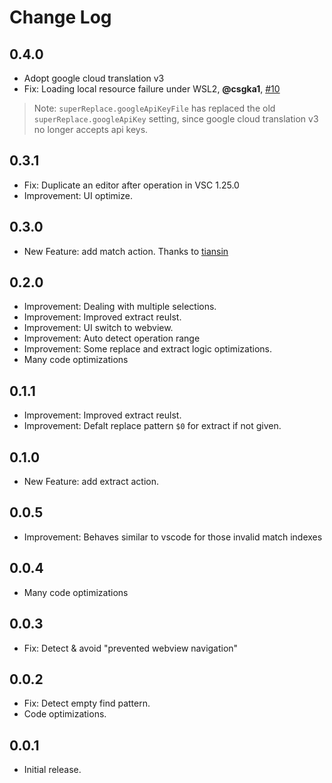 # Change Log

## 0.4.0

- Adopt google cloud translation v3
- Fix: Loading local resource failure under WSL2, **@csgka1**, [#10](https://github.com/qjebbs/vscode-super-replace/pull/10)

> Note: `superReplace.googleApiKeyFile` has replaced the old `superReplace.googleApiKey` setting, since google cloud translation v3 no longer accepts api keys.

## 0.3.1

- Fix: Duplicate an editor after operation in VSC 1.25.0
- Improvement: UI optimize.

## 0.3.0

- New Feature: add match action. Thanks to [tiansin](https://github.com/tiansin)

## 0.2.0

- Improvement: Dealing with multiple selections.
- Improvement: Improved extract reulst.
- Improvement: UI switch to webview.
- Improvement: Auto detect operation range
- Improvement: Some replace and extract logic optimizations.
- Many code optimizations

## 0.1.1

- Improvement: Improved extract reulst.
- Improvement: Defalt replace pattern `$0` for extract if not given.

## 0.1.0

- New Feature: add extract action.

## 0.0.5

- Improvement: Behaves similar to vscode for those invalid match indexes

## 0.0.4

- Many code optimizations

## 0.0.3

- Fix: Detect & avoid "prevented webview navigation"

## 0.0.2

- Fix: Detect empty find pattern.
- Code optimizations.

## 0.0.1

- Initial release.
